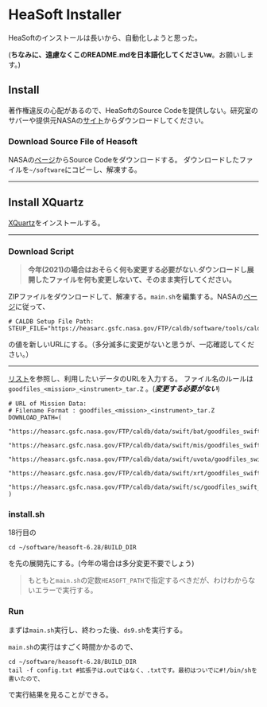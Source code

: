 # HeaSoft Installer

HeaSoftのインストールは長いから、自動化しようと思った。

(**ちなみに、遠慮なくこのREADME.mdを日本語化してくださいw**。お願いします。)

## Install
著作権違反の心配があるので、HeaSoftのSource Codeを提供しない。研究室のサバーや提供元NASAの[サイト](https://heasarc.gsfc.nasa.gov/docs/software/lheasoft/download.html)からダウンロードしてください。

### Download Source File of Heasoft
NASAの[ページ](https://heasarc.gsfc.nasa.gov/docs/software/lheasoft/download.html)からSource Codeをダウンロードする。
ダウンロードしたファイルを`~/software`にコピーし、解凍する。

---

## Install XQuartz

[XQuartz](https://www.xquartz.org/)をインストールする。

---

### Download Script
> **今年(2021)の場合はおそらく何も変更する必要がない.ダウンロードし展開したファイルを何も変更しないて、そのまま実行してください。**

ZIPファイルをダウンロードして、解凍する。`main.sh`を編集する。NASAの[ページ](https://heasarc.gsfc.nasa.gov/docs/heasarc/caldb/install.html)に従って、

```
# CALDB Setup File Path:
STEUP_FILE="https://heasarc.gsfc.nasa.gov/FTP/caldb/software/tools/caldb_setup_files.tar.Z"
```

の値を新しいURLにする。（多分滅多に変更がないと思うが、一応確認してください。）

---

[リスト](https://heasarc.gsfc.nasa.gov/docs/heasarc/caldb/caldb_supported_missions.html)を参照し、利用したいデータのURLを入力する。
ファイル名のルールは
```goodfiles_<mission>_<instrument>_tar.Z```
。(___変更する必要がない___)

```
# URL of Mission Data:
# Filename Format : goodfiles_<mission>_<instrument>_tar.Z
DOWNLOAD_PATH=(
    "https://heasarc.gsfc.nasa.gov/FTP/caldb/data/swift/bat/goodfiles_swift_bat_20171016.tar.Z"
    "https://heasarc.gsfc.nasa.gov/FTP/caldb/data/swift/mis/goodfiles_swift_mis_20210317.tar.Z" 
    "https://heasarc.gsfc.nasa.gov/FTP/caldb/data/swift/uvota/goodfiles_swift_uvota_20201215.tar.Z" 
    "https://heasarc.gsfc.nasa.gov/FTP/caldb/data/swift/xrt/goodfiles_swift_xrt_20200724.tar.Z"
    "https://heasarc.gsfc.nasa.gov/FTP/caldb/data/swift/sc/goodfiles_swift_mis_20210317.tar.Z"
)
```

### install.sh

18行目の

```
cd ~/software/heasoft-6.28/BUILD_DIR
```

を先の展開先にする。(今年の場合は多分変更不要でしょう)


>もともと`main.sh`の定数`HEASOFT_PATH`で指定するべきだが、わけわからないエラーで実行する。

### Run

まずは`main.sh`実行し、終わった後、`ds9.sh`を実行する。

`main.sh`の実行はすごく時間かかるので、

```
cd ~/software/heasoft-6.28/BUILD_DIR
tail -f config.txt #拡張子は.outではなく、.txtです。最初はついでに#!/bin/shを書いたので、
```

で実行結果を見ることができる。

